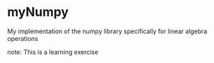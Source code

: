 # myNumpy

My implementation of the numpy library specifically for linear algebra operations<br>

note: This is a learning exercise
